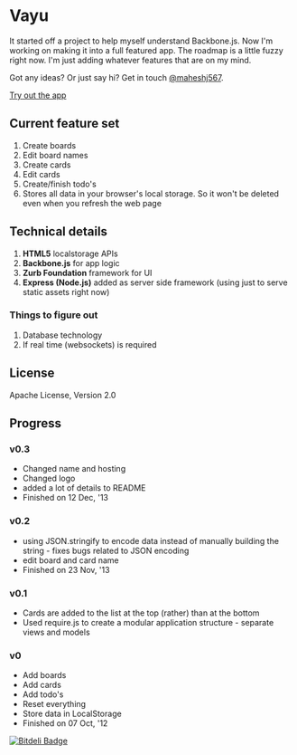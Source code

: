 # Vayu

It started off a project to help myself understand Backbone.js. Now I'm working on making it into a full featured app. The roadmap is a little fuzzy right now. I'm just adding whatever features that are on my mind.

Got any ideas? Or just say hi? Get in touch [@maheshj567](http://twitter.com/maheshj567).

[Try out the app](http://vayu.io)

## Current feature set

1. Create boards
2. Edit board names
3. Create cards
4. Edit cards
5. Create/finish todo's
6. Stores all data in your browser's local storage. So it won't be deleted even when you refresh the web page

## Technical details

1. **HTML5** localstorage APIs
2. **Backbone.js** for app logic
3. **Zurb Foundation** framework for UI
4. **Express (Node.js)** added as server side framework (using just to serve static assets right now)

### Things to figure out
1. Database technology
3. If real time (websockets) is required

## License

Apache License, Version 2.0

## Progress

### v0.3

* Changed name and hosting
* Changed logo
* added a lot of details to README
* Finished on 12 Dec, '13

### v0.2

* using JSON.stringify to encode data instead of manually building the string - fixes bugs related to JSON encoding
* edit board and card name
* Finished on 23 Nov, '13

### v0.1

* Cards are added to the list at the top (rather) than at the bottom
* Used require.js to create a modular application structure - separate views and models

### v0

* Add boards
* Add cards
* Add todo's
* Reset everything
* Store data in LocalStorage
* Finished on 07 Oct, '12

[![Bitdeli Badge](https://d2weczhvl823v0.cloudfront.net/maheshj567/vayu/trend.png)](https://bitdeli.com/free "Bitdeli Badge")
